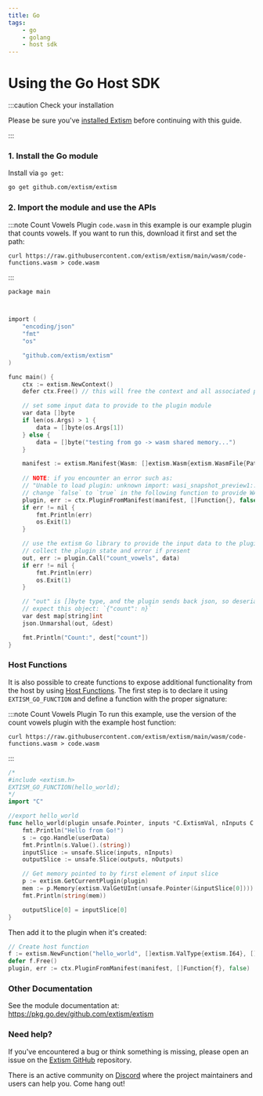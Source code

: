 ```yaml
---
title: Go
tags:
    - go
    - golang
    - host sdk
---
```

# Using the Go Host SDK

:::caution Check your installation

Please be sure you've [installed Extism](/docs/install) before continuing with this guide.

:::

### 1. Install the Go module

Install via `go get`:
```sh
go get github.com/extism/extism
```

### 2. Import the module and use the APIs

:::note Count Vowels Plugin
`code.wasm` in this example is our example plugin that counts vowels. If you want to run this, download it first and set the path:

```
curl https://raw.githubusercontent.com/extism/extism/main/wasm/code-functions.wasm > code.wasm
```
:::

```c title=main.go
package main



import (
	"encoding/json"
	"fmt"
	"os"

	"github.com/extism/extism"
)

func main() {
	ctx := extism.NewContext()
	defer ctx.Free() // this will free the context and all associated plugins

	// set some input data to provide to the plugin module
	var data []byte
	if len(os.Args) > 1 {
		data = []byte(os.Args[1])
	} else {
		data = []byte("testing from go -> wasm shared memory...")
	}

	manifest := extism.Manifest{Wasm: []extism.Wasm{extism.WasmFile{Path: "code.wasm"}}}
	
	// NOTE: if you encounter an error such as: 
	// "Unable to load plugin: unknown import: wasi_snapshot_preview1::fd_write has not been defined"
	// change `false` to `true` in the following function to provide WASI imports to your plugin.
	plugin, err := ctx.PluginFromManifest(manifest, []Function{}, false)
	if err != nil {
		fmt.Println(err)
		os.Exit(1)
	}

	// use the extism Go library to provide the input data to the plugin, execute it, and then
	// collect the plugin state and error if present
	out, err := plugin.Call("count_vowels", data)
	if err != nil {
		fmt.Println(err)
		os.Exit(1)
	}

	// "out" is []byte type, and the plugin sends back json, so deserialize it into a map.
	// expect this object: `{"count": n}`
	var dest map[string]int
	json.Unmarshal(out, &dest)

	fmt.Println("Count:", dest["count"])
}
```

### Host Functions

It is also possible to create functions to expose additional functionality from the host by using [Host Functions](/docs/concepts/host-functions/). The first step
is to declare it using `EXTISM_GO_FUNCTION` and define a function with the proper signature:

:::note Count Vowels Plugin
To run this example, use the version of the count vowels plugin with the example host function:

```
curl https://raw.githubusercontent.com/extism/extism/main/wasm/code-functions.wasm > code.wasm
```

:::
```go
/*
#include <extism.h>
EXTISM_GO_FUNCTION(hello_world);
*/
import "C"

//export hello_world
func hello_world(plugin unsafe.Pointer, inputs *C.ExtismVal, nInputs C.ExtismSize, outputs *C.ExtismVal, nOutputs C.ExtismSize, userData uintptr) {
	fmt.Println("Hello from Go!")
	s := cgo.Handle(userData)
	fmt.Println(s.Value().(string))
	inputSlice := unsafe.Slice(inputs, nInputs)
	outputSlice := unsafe.Slice(outputs, nOutputs)

	// Get memory pointed to by first element of input slice
	p := extism.GetCurrentPlugin(plugin)
	mem := p.Memory(extism.ValGetUInt(unsafe.Pointer(&inputSlice[0])))
	fmt.Println(string(mem))

	outputSlice[0] = inputSlice[0]
}
```

Then add it to the plugin when it's created: 

```go
// Create host function
f := extism.NewFunction("hello_world", []extism.ValType{extism.I64}, []extism.ValType{extism.I64}, C.hello_world, "Hello again!")
defer f.Free()
plugin, err := ctx.PluginFromManifest(manifest, []Function{f}, false)
```

### Other Documentation

See the module documentation at: https://pkg.go.dev/github.com/extism/extism

### Need help?

If you've encountered a bug or think something is missing, please open an issue on the [Extism GitHub](https://github.com/extism/extism) repository.

There is an active community on [Discord](https://discord.gg/cx3usBCWnc) where the project maintainers and users can help you. Come hang out!

